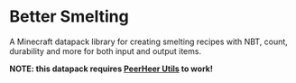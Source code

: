 # Better Smelting
A Minecraft datapack library for creating smelting recipes with NBT, count, durability and more for both input and output items.

**NOTE: this datapack requires [PeerHeer Utils](https://github.com/PeerHeer/peerheer-utils) to work!**
